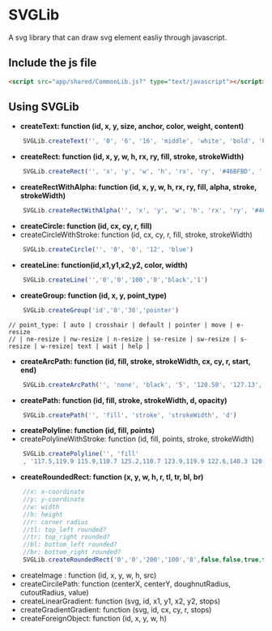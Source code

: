 # SVGLib
A svg library that can draw svg element easliy through javascript.


## Include the js file
```html
<script src="app/shared/CommonLib.js?" type="text/javascript"></script>
```

## Using SVGLib
- **createText: function (id, x, y, size, anchor, color, weight, content)**
```javascript
    SVGLib.createText('', '0', '6', '16', 'middle', 'white', 'bold', 'P')
```
- **createRect: function (id, x, y, w, h, rx, ry, fill, stroke, strokeWidth)**
```javascript
    SVGLib.createRect('', 'x', 'y', 'w', 'h', 'rx', 'ry', '#46BFBD', '', '')
```
- **createRectWithAlpha: function (id, x, y, w, h, rx, ry, fill, alpha, stroke, strokeWidth)**
```javascript
    SVGLib.createRectWithAlpha('', 'x', 'y', 'w', 'h', 'rx', 'ry', '#46BFBD','0.5' , '', '')
```
- **createCircle: function (id, cx, cy, r, fill)**
- createCircleWithStroke: function (id, cx, cy, r, fill, stroke, strokeWidth)
```javascript
    SVGLib.createCircle('', '0', '0', '12', 'blue')
```
- **createLine: function(id,x1,y1,x2,y2, color, width)**
```javascript
    SVGLib.createLine('','0','0','100','0','black','1')
```
- **createGroup: function (id, x, y, point_type)**
```javascript
    SVGLib.createGroup('id','0','38','pointer')
```
    // point_type: [ auto | crosshair | default | pointer | move | e-resize 
    // | ne-resize | nw-resize | n-resize | se-resize | sw-resize | s-resize | w-resize| text | wait | help ]
    
- **createArcPath: function (id, fill, stroke, strokeWidth, cx, cy, r, start, end)**
```javascript
    SVGLib.createArcPath('', 'none', 'black', '5', '120.58', '127.13', '100', '-100', '0')
```
- **createPath: function (id, fill, stroke, strokeWidth, d, opacity)**
```javascript
    SVGLib.createPath('', 'fill', 'stroke', 'strokeWidth', 'd')
```
- **createPolyline: function (id, fill, points)**
- createPolylineWithStroke: function (id, fill, points, stroke, strokeWidth)
```javascript
    SVGLib.createPolyline('', 'fill'
    , '117.5,119.9 115.9,110.7 125.2,110.7 123.9,119.9 122.6,140.3 120.7,143.5 118.4,139.6')
```
- **createRoundedRect: function (x, y, w, h, r, tl, tr, bl, br)**
```javascript
    //x: x-coordinate
    //y: y-coordinate
    //w: width
    //h: height
    //r: corner radius
    //tl: top_left rounded?
    //tr: top_right rounded?
    //bl: bottom_left rounded?
    //br: bottom_right rounded?
    SVGLib.createRoundedRect('0','0','200','100','8',false,false,true,true)
```
- createImage : function (id, x, y, w, h, src)
- createCircilePath: function (centerX, centerY, doughnutRadius, cutoutRadius, value)
- createLinearGradient: function (svg, id, x1, y1, x2, y2, stops)
- createGradientGradient: function (svg, id, cx, cy, r, stops)
- createForeignObject: function (id, x, y, w, h)


